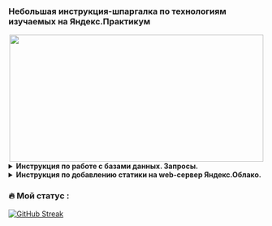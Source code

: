 ### Небольшая инструкция-шпаргалка по технологиям изучаемых на Яндекс.Практикум
<div align="center">
  <img src="https://media.giphy.com/media/dWesBcTLavkZuG35MI/giphy.gif" width="500" height="250"/>
</div>

<details>
<summary><b>Инструкция по работе с базами данных. Запросы.</b></summary>
<details>
<summary><b>Создане таблицы. Заполнение. Вывод данных.</b></summary>
      
Создаем таблицу artists с двумя полями(с типом данных):
```
CREATE TABLE artists(name TEXT, year_of_birth INTEGER);
```
Делаем запись в таблицу:
```
INSERT INTO artists VALUES('Eminem', 1972);
```
Вернуть все поля и все записи таблицы artists:
```
SELECT * FROM artists;
```
Вернуть заданные поля и отсортированные записи таблицы artists:
```
SELECT name FROM artists WHERE year_of_birth = 1972;
```
> Запрос вернет: Eminem
</details>
<details>
<summary><b>Получение данных: SELECT, FROM, WHERE, DISTINCT.</b></summary>

#### Фильтрация по столбцам
Рассмотрим БД со следующими полями:
name | genre | year_of_birth
:----- | :----: | :-----:
Eminem  | Hip-hop | 1972
Linkin Park  | Alternative  | 1996
Metallica  | Metal  | 1981
- Оператор SELECT - указывают названия полей, значения которых должны вернуться в ответе;
- FROM — названия таблиц, в которых надо искать данные.
```
SELECT name,
       year_of_birth
FROM artists; 
```
При таком запросе вернется:
name | year_of_birth
:----- | :-----:
Eminem | 1972
Linkin Park | 1996
Metallica | 1981
#### Фильтрация по строкам
- WHERE - фильтрует записи в базе данных
```
SELECT *
FROM artists
WHERE year_of_birth > 1990;
```
При таком запросе вернется:
name | genre | year_of_birth
:----- | :----: | :-----:
Linkin Park  | Alternative  | 1996
#### Оператор сравнения для WHERE:
- = - проверка равенства
- <> - проверка неравенства
- \> - больше
- < - меньше
- \>= - больше или равно
- <= - меньше или равно
- BETWEEN начало_диапазона AND конец_диапазона - проверка в диапазоне значений. Например:
```
SELECT name       
FROM artists
WHERE year_of_birth BETWEEN 1980 AND 1990;
```
При таком запросе вернется:
name 
:-----
Metallica
- IN - вхождение в список
```
SELECT *       
FROM artists
WHERE genre IN ('Alternative', 'Metal');
```
name | genre | year_of_birth
:----- | :----: | :-----:
Linkin Park  | Alternative  | 1996
Metallica  | Metal  | 1981
- LIKE - использование маски для вывода данных. [%](#) - любое количество символов(в том числе и 0). [_](#) - один символ.
</details> 
</details>

<details>
<summary> <b>Инструкция по добавлению статики на web-сервер Яндекс.Облако.</b></summary>
Открываем терминал и копируем папку со статикой на сервер:
  
```
scp -r /локальный_путь_до_папки_на_ПК/static логин@IP_сервера:/home/логин/папка_с_проектом/папка_хранения_статики
```
  
> Пример: scp -r /Files/yandex.praktikum/static grwo1@84.221.111.206:/home/grwo1/hw05_final/yatube
  
Настраиваем права доступа к папке static на сервере:
1) добавляем учетную запись в группу:
  
```
www-data sudo usermod -a -G ЛОГИН www-data
```
  
2) устанавливаем права:
  
```
sudo chown -R :www-data /полный_путь_до_папки_статики
```
  
</details>

### :fire: Мой статус :
[![GitHub Streak](http://github-readme-streak-stats.herokuapp.com?user=grwo1&theme=dark&background=000000)](https://git.io/streak-stats)
